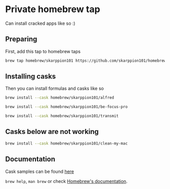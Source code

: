 # Private homebrew tap
Can install cracked apps like so :)


## Preparing
First, add this tap to homebrew taps
```bash
brew tap homebrew/skarppion101 https://github.com/skarppion101/homebrew-skarppion101
```


## Installing casks
Then you can install formulas and casks like so
```bash
brew install --cask homebrew/skarppion101/alfred
```

```bash
brew install --cask homebrew/skarppion101/be-focus-pro
```

```bash
brew install --cask homebrew/skarppion101/transmit
```


## Casks below are not working
```bash
brew install --cask homebrew/skarppion101/clean-my-mac
```


## Documentation

Cask samples can be found [here](https://github.com/Homebrew/homebrew-cask/blob/master/Casks)

`brew help`, `man brew` or check [Homebrew's documentation](https://docs.brew.sh).
